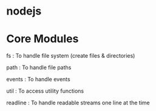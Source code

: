 # nodejs

# Core Modules
fs : To handle file system (create files & directories)

path : To handle file paths

events : To handle events

util : To access utility functions

readline : To handle readable streams one line at the time

